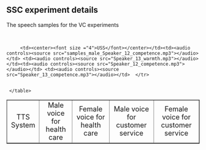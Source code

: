## SSC experiment details

The speech samples for the VC experiments



 <br>
     <table align="center" , border="1">
       <tr>
          <td><center><font size ="4">TTS System</font></center></td><td><center><font size ="4">Male voice for health care</font></center></td><td><center><font size="4">Female voice for health care</font></center></td><td><center><font size ="4">Male voice for customer service</font></center></td><td><center><font size="4">Female voice for customer service</font></center></td></tr>
       </tr>

         <td><center><font size ="4">USS</font></center></td><td><audio controls><source src="samples_male_Speaker_12_competence.mp3"></audio></td> <td><audio controls><source src="Speaker_13_warmth.mp3"></audio></td><td><audio controls><source src="Speaker_12_competence.mp3"></audio></td> <td><audio controls><source src="Speaker_13_competence.mp3"></audio></td>  </tr>

      
     </table>

